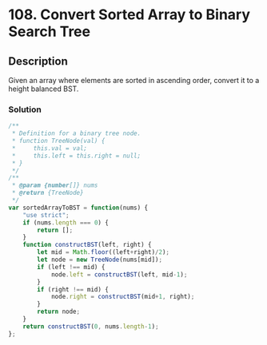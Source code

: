 # 108. Convert Sorted Array to Binary Search Tree

## Description

Given an array where elements are sorted in ascending order, convert it to a height balanced BST.

### Solution
```javascript
/**
 * Definition for a binary tree node.
 * function TreeNode(val) {
 *     this.val = val;
 *     this.left = this.right = null;
 * }
 */
/**
 * @param {number[]} nums
 * @return {TreeNode}
 */
var sortedArrayToBST = function(nums) {
    "use strict";
    if (nums.length === 0) {
        return [];
    }
    function constructBST(left, right) {
        let mid = Math.floor((left+right)/2);
        let node = new TreeNode(nums[mid]);
        if (left !== mid) {
            node.left = constructBST(left, mid-1);
        }
        if (right !== mid) {
            node.right = constructBST(mid+1, right);
        }
        return node;
    }
    return constructBST(0, nums.length-1);
};
```